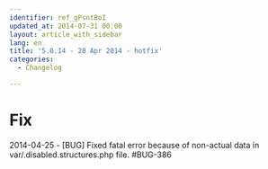```yaml
---
identifier: ref_gPsntBoI
updated_at: 2014-07-31 00:00
layout: article_with_sidebar
lang: en
title: '5.0.14 - 28 Apr 2014 - hotfix'
categories:
  - Changelog

---
```



# Fix

2014-04-25 - [BUG] Fixed fatal error because of non-actual data in var/.disabled.structures.php file. #BUG-386